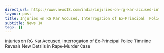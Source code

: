 ```yaml
---
direct_url: https://www.news18.com/india/injuries-on-rg-kar-accused-interrogation-of-ex-principal-police-timeline-reveals-new-details-in-rape-murder-case-9025353.html
layout: post
title: Injuries on RG Kar Accused, Interrogation of Ex-Principal  Police Timeline Reveals New Details in Rape-Murder Case
subtitle: News 18
tags: []
---
```


Injuries on RG Kar Accused, Interrogation of Ex-Principal  Police Timeline Reveals New Details in Rape-Murder Case
